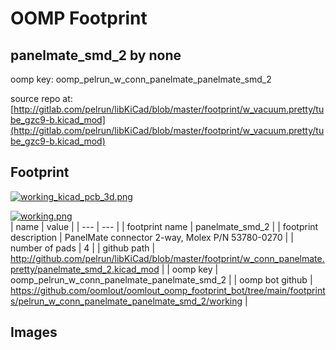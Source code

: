 # OOMP Footprint  
## panelmate_smd_2  by none  
  
oomp key: oomp_pelrun_w_conn_panelmate_panelmate_smd_2  
  
source repo at: [http://gitlab.com/pelrun/libKiCad/blob/master/footprint/w_vacuum.pretty/tube_gzc9-b.kicad_mod](http://gitlab.com/pelrun/libKiCad/blob/master/footprint/w_vacuum.pretty/tube_gzc9-b.kicad_mod)  
## Footprint  
  
[![working_kicad_pcb_3d.png](working_kicad_pcb_3d_600.png)](working_kicad_pcb_3d.png)  
  
[![working.png](working_600.png)](working.png)  
| name | value | 
| --- | --- | 
| footprint name | panelmate_smd_2 | 
| footprint description | PanelMate connector 2-way, Molex P/N 53780-0270 | 
| number of pads | 4 | 
| github path | http://github.com/pelrun/libKiCad/blob/master/footprint/w_conn_panelmate.pretty/panelmate_smd_2.kicad_mod | 
| oomp key | oomp_pelrun_w_conn_panelmate_panelmate_smd_2 | 
| oomp bot github | https://github.com/oomlout/oomlout_oomp_footprint_bot/tree/main/footprints/pelrun_w_conn_panelmate_panelmate_smd_2/working | 
## Images  
